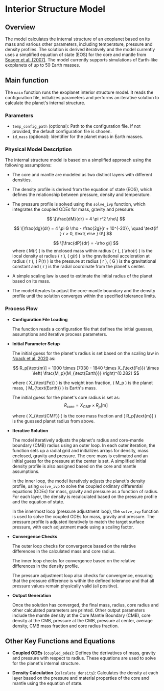 # Interior Structure Model

## Overview
The model calculates the internal structure of an exoplanet based on its mass and various other parameters, including temperature, pressure and density profiles. The solution is derived iteratively and the model currently uses a simplified equation of state (EOS) for the core and mantle from [Seager et al. (2007)](https://iopscience.iop.org/article/10.1086/521346). The model currently supports simulations of Earth-like exoplanets of up to 50 Earth masses.

## Main function
The `main` function runs the exoplanet interior structure model. It reads the configuration file, initializes parameters and performs an iterative solution to calculate the planet's internal structure.

### Parameters
- `temp_config_path` (optional): Path to the configuration file. If not provided, the default configuration file is chosen.
- `id_mass` (optional): Identifier for the planet mass in Earth masses.

### Physical Model Description
The internal structure model is based on a simplified approach using the following assumptions:

- The core and mantle are modeled as two distinct layers with different densities.
- The density profile is derived from the equation of state (EOS), which defines the relationship between pressure, density and temperature.
- The pressure profile is solved using the `solve_ivp` function, which integrates the coupled ODEs for mass, gravity and pressure:

  $$
  \[\frac{dM}{dr} = 4 \pi r^2 \rho\]
  $$ 

  $$
  \[\frac{dg}{dr} = 4 \pi G \rho - \frac{2g}{r + 10^{-20}}, \quad \text{if } r > 0, \text{ else } 0\]
  $$

  $$
  \[\frac{dP}{dr} = -\rho g\]
  $$
  where \( M(r) \) is the enclosed mass within radius \( r \), \( \rho(r) \) is the local density at radius \( r \), \( g(r) \) is the gravitational acceleration at radius \( r \), \( P(r) \) is the pressure at radius \( r \), \( G \) is the gravitational constant and \( r \) is the radial coordinate from the planet's center.  

- A simple scaling law is used to estimate the initial radius of the planet based on its mass.
- The model iterates to adjust the core-mantle boundary and the density profile until the solution converges within the specified tolerance limits.

### Process Flow
- **Configuration File Loading**
   
    The function reads a configuration file that defines the initial guesses, assumptions and iterative process parameters.

- **Initial Parameter Setup**

    The initial guess for the planet's radius is set based on the scaling law in [Noack et al. 2020](https://ui.adsabs.harvard.edu/abs/2020A%26A...638A.129N/abstract) as:

    $$
    R_p[\text{m}] = 1000 \times (7030 - 1840 \times X_{\text{Fe}}) \times \left( \frac{M_p}{M_{\text{Earth}}} \right)^{0.282}
    $$

    where \( X_{\text{Fe}} \) is the weight iron fraction, \( M_p \) is the planet mass, \( M_{\text{Earth}} \) is Earth's mass.

    The initial guess for the planet's core radius is set as:
    $$
    R_{\text{core}} = X_{\text{CMF}} \times R_p[\text{m}]
    $$

    where \( X_{\text{CMF}} \) is the core mass fraction and \( R_p[\text{m}] \) is the guessed planet radius from above.

- **Iterative Solution**

    The model iteratively adjusts the planet's radius and core-mantle boundary (CMB) radius using an outer loop. In each outer iteration, the function sets up a radial grid and initializes arrays for density, mass enclosed, gravity and pressure. The core mass is estimated and an initial guess for the pressure at the center is set. A simplified initial density profile is also assigned based on the core and mantle assumptions.

    In the inner loop, the model iteratively adjusts the planet's density profile, using `solve_ivp` to solve the coupled ordinary differential equations (ODEs) for mass, gravity and pressure as a function of radius. For each layer, the density is recalculated based on the pressure profile and the equation of state.

    In the innermost loop (pressure adjustment loop), the `solve_ivp` function is used to solve the coupled ODEs for mass, gravity and pressure. The pressure profile is adjusted iteratively to match the target surface pressure, with each adjustment made using a scaling factor. 

- **Convergence Checks**

    The outer loop checks for convergence based on the relative differences in the calculated mass and core radius.

    The inner loop checks for convergence based on the relative differences in the density profile.
    
    The pressure adjustment loop also checks for convergence, ensuring that the pressure difference is within the defined tolerance and that all pressure values remain physically valid (all positive).

- **Output Generation**

    Once the solution has converged, the final mass, radius, core radius and other calculated parameters are printed. Other output parameters include the mantle density at the Core Mantle Boundary (CMB), core density at the CMB, pressure at the CMB, pressure at center, average density, CMB mass fraction and core radius fraction.

## Other Key Functions and Equations

- **Coupled ODEs** (`coupled_odes`): Defines the derivatives of mass, gravity and pressure with respect to radius. These equations are used to solve for the planet's internal structure.
  
- **Density Calculation** (`calculate_density`): Calculates the density at each layer based on the pressure and material properties of the core and mantle using the equation of state.